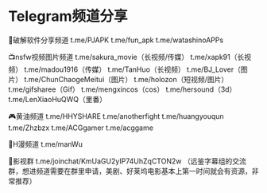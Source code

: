 # Telegram频道分享

💾破解软件分享频道
t.me/PJAPK
t.me/fun_apk
t.me/watashinoAPPs

📺nsfw视频图片频道
t.me/sakura_movie（长视频/传媒）
t.me/xapk91（长视频）
t.me/madou1916（传媒）
t.me/TanHuo（长视频）
t.me/BJ_Lover（图片）
t.me/ChunChaogeMeitui（图片）
t.me/holozon（短视频/图片）
t.me/gifsharee（Gif）
t.me/mengxincos（cos）
t.me/hersound（3d）
t.me/LenXiaoHuQWQ（里番）

🎮黄油频道
t.me/HHYSHARE
t.me/anotherfight
t.me/huangyouqun
t.me/Zhzbzx
t.me/ACGgamer
t.me/acggame

📖H漫频道
t.me/manWu

🎥影视群
t.me/joinchat/KmUaGU2yIP74UhZqCTON2w
（远鉴字幕组的交流群，想进频道需要在群里申请，美剧、好莱坞电影基本上第一时间就会有资源，非常推荐）
